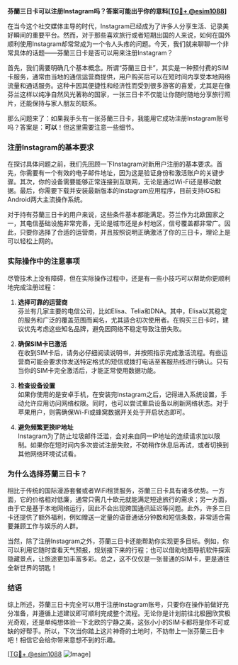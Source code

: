 **芬蘭三日卡可以注册Instagram吗？答案可能出乎你的意料[[TG💪+ @esim1088](https://t.me/s/esim1088)]**

在当今这个社交媒体主导的时代，Instagram已经成为了许多人分享生活、记录美好瞬间的重要平台。然而，对于那些喜欢旅行或者短期出国的人来说，如何在国外顺利使用Instagram却常常成为一个令人头疼的问题。今天，我们就来聊聊一个非常具体的话题——芬蘭三日卡是否可以用来注册Instagram？

首先，我们需要明确几个基本概念。所谓“芬蘭三日卡”，其实是一种预付费的SIM卡服务，通常由当地的通信运营商提供，用户购买后可以在短时间内享受本地网络流量和通话服务。这种卡因其便捷性和经济性而受到很多游客的喜爱，尤其是在像芬兰这样以纯净自然风光著称的国家，一张三日卡不仅能让你随时随地分享旅行照片，还能保持与家人朋友的联系。

那么问题来了：如果我手头有一张芬蘭三日卡，我能用它成功注册Instagram账号吗？答案是：**可以**！但这里需要注意一些细节。

### 注册Instagram的基本要求

在探讨具体问题之前，我们先回顾一下Instagram对新用户注册的基本要求。首先，你需要有一个有效的电子邮件地址，因为这是验证身份和激活账户的关键步骤。其次，你的设备需要能够正常连接到互联网，无论是通过Wi-Fi还是移动数据。最后，你需要下载并安装最新版本的Instagram应用程序，目前支持iOS和Android两大主流操作系统。

对于持有芬蘭三日卡的用户来说，这些条件基本都能满足。芬兰作为北欧国家之一，其电信基础设施非常完善，无论是城市还是乡村地区，信号覆盖都非常广。因此，只要你选择了合适的运营商，并且按照说明正确激活了你的三日卡，理论上是可以轻松上网的。

### 实际操作中的注意事项

尽管技术上没有障碍，但在实际操作过程中，还是有一些小技巧可以帮助你更顺利地完成注册过程：

1. **选择可靠的运营商**  
   芬兰有几家主要的电信公司，比如Elisa、Telia和DNA。其中，Elisa以其稳定的服务和广泛的覆盖范围而闻名，尤其适合初次使用者。在购买三日卡时，建议优先考虑这些知名品牌，避免因网络不稳定导致注册失败。

2. **确保SIM卡已激活**  
   在收到SIM卡后，请务必仔细阅读说明书，并按照指示完成激活流程。有些运营商可能会要求你发送特定格式的短信或拨打电话至客服热线进行确认。只有当你的SIM卡完全激活后，才能正常使用数据功能。

3. **检查设备设置**  
   如果你使用的是安卓手机，在安装完Instagram之后，记得进入系统设置，手动允许应用访问网络权限。同时，也可以尝试重启设备以刷新网络状态。对于苹果用户，则需确保Wi-Fi或蜂窝数据开关处于开启状态即可。

4. **避免频繁更换IP地址**  
   Instagram为了防止垃圾邮件泛滥，会对来自同一IP地址的连续请求加以限制。如果你在短时间内多次尝试注册失败，不妨稍作休息后再试，或者切换到其他网络环境试试看。

### 为什么选择芬蘭三日卡？

相比于传统的国际漫游套餐或者WiFi租赁服务，芬蘭三日卡具有诸多优势。一方面，它的价格相对低廉，通常只需几十欧元就能满足短途旅行的需求；另一方面，由于它是基于本地网络运行，因此不会出现跨国通讯延迟等问题。此外，许多三日卡还提供了额外福利，例如赠送一定量的语音通话分钟数和短信条数，非常适合需要兼顾工作与娱乐的人群。

当然，除了注册Instagram之外，芬蘭三日卡还能帮助你实现更多目标。例如，你可以利用它随时查看天气预报，规划接下来的行程；也可以借助地图导航软件探索隐藏景点，让旅途更加丰富多彩。总之，这不仅仅是一张普通的SIM卡，更是通往全新世界的钥匙！

### 结语

综上所述，芬蘭三日卡完全可以用于注册Instagram账号，只要你在操作前做好充分准备，并遵循上述建议即可顺利完成整个流程。无论你是计划前往北极圈欣赏极光奇观，还是单纯想体验一下北欧的宁静之美，这张小小的SIM卡都将是你不可或缺的好帮手。所以，下次当你踏上这片神奇的土地时，不妨带上一张芬蘭三日卡吧！相信它会给你带来意想不到的乐趣。

[[TG💪+ @esim1088](https://t.me/s/esim1088) ![Image](https://i.postimg.cc/4NQfJmqS/Snipaste-2025-05-13-00-14-12.png)]